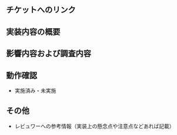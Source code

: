 ## チケットへのリンク


## 実装内容の概要


## 影響内容および調査内容


## 動作確認

* 実施済み・未実施

## その他

* レビュワーへの参考情報（実装上の懸念点や注意点などあれば記載）
